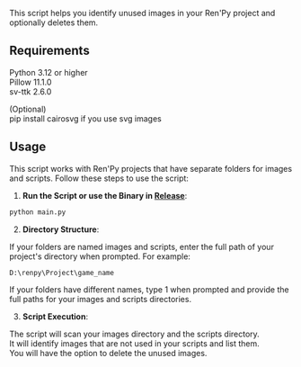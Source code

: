 This script helps you identify unused images in your Ren'Py project and optionally deletes them.

## Requirements
  Python 3.12 or higher  
  Pillow 11.1.0  
  sv-ttk 2.6.0  
  
  (Optional)  
  pip install cairosvg if you use svg images  
  
## Usage
This script works with Ren'Py projects that have separate folders for images and scripts. Follow these steps to use the script:

1. **Run the Script or use the Binary in [Release](https://github.com/Ati1707/renpy-img-prune/releases)**:

```bash
python main.py
```
2. **Directory Structure**:

If your folders are named images and scripts, enter the full path of your project's directory when prompted. For example:
```bash
D:\renpy\Project\game_name
```
If your folders have different names, type 1 when prompted and provide the full paths for your images and scripts directories.

3. **Script Execution**:

The script will scan your images directory and the scripts directory.  
It will identify images that are not used in your scripts and list them.  
You will have the option to delete the unused images.  
